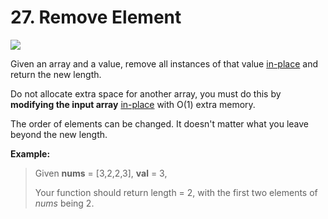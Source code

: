 # 27. Remove Element

![](https://img.shields.io/badge/Difficulty-Easy-green.svg)

Given an array and a value, remove all instances of that value [in-place](https://en.wikipedia.org/wiki/In-place_algorithm) and return the new length.

Do not allocate extra space for another array, you must do this by **modifying the input array** [in-place](https://en.wikipedia.org/wiki/In-place_algorithm) with O(1) extra memory.

The order of elements can be changed. It doesn't matter what you leave beyond the new length.

**Example:**

> Given **nums** = [3,2,2,3], **val** = 3,
>
> Your function should return length = 2, with the first two elements of _nums_ being 2.